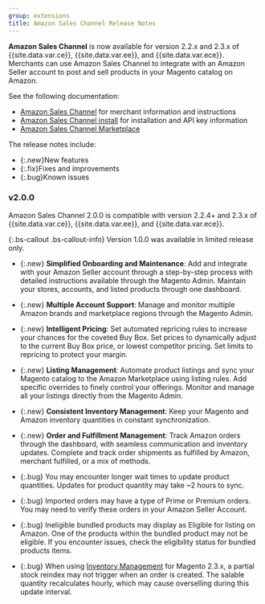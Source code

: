 ```yaml
---
group: extensions
title: Amazon Sales Channel Release Notes
---
```


**Amazon Sales Channel** is now available for version 2.2.x and 2.3.x of {{site.data.var.ce}}, {{site.data.var.ee}}, and {{site.data.var.ece}}. Merchants can use Amazon Sales Channel to integrate with an Amazon Seller account to post and sell products in your Magento catalog on Amazon.

See the following documentation:

- [Amazon Sales Channel](https://docs.magento.com/m2/ce/user_guide/sales-channels/amazon/amazon-sales-channel.html) for merchant information and instructions
- [Amazon Sales Channel install]({{site.baseurl}}/extensions/amazon-sales/) for installation and API key information
- [Amazon Sales Channel Marketplace](http://marketplace.magento.com/magento-module-amazon.html)

The release notes include:

-   {:.new}New features
-   {:.fix}Fixes and improvements
-   {:.bug}Known issues

### v2.0.0

Amazon Sales Channel 2.0.0 is compatible with version 2.2.4+ and 2.3.x of {{site.data.var.ce}}, {{site.data.var.ee}}, and {{site.data.var.ece}}.

{:.bs-callout .bs-callout-info}
Version 1.0.0 was available in limited release only. 

- {:.new} **Simplified Onboarding and Maintenance**: Add and integrate with your Amazon Seller account through a step-by-step process with detailed instructions available through the Magento Admin. Maintain your stores, accounts, and listed products through one dashboard.

- {:.new} **Multiple Account Support**: Manage and monitor multiple Amazon brands and marketplace regions through the Magento Admin.

- {:.new} **Intelligent Pricing**: Set automated repricing rules to increase your chances for the coveted Buy Box. Set prices to dynamically adjust to the current Buy Box price, or lowest competitor pricing. Set limits to repricing to protect your margin.

- {:.new} **Listing Management**: Automate product listings and sync your Magento catalog to the Amazon Marketplace using listing rules. Add specific overrides to finely control your offerings. Monitor and manage all your listings directly from the Magento Admin.

- {:.new} **Consistent Inventory Management**: Keep your Magento and Amazon inventory quantities in constant synchronization.

- {:.new} **Order and Fulfillment Management**: Track Amazon orders through the dashboard, with seamless communication and inventory updates. Complete and track order shipments as fulfilled by Amazon, merchant fulfilled, or a mix of methods.

-   {:.bug} You may encounter longer wait times to update product quantities. Updates for product quantity may take ~2 hours to sync.

-   {:.bug} Imported orders may have a type of Prime or Premium orders. You may need to verify these orders in your Amazon Seller Account.

-   {:.bug} Ineligible bundled products may display as Eligible for listing on Amazon. One of the products within the bundled product may not be eligible. If you encounter issues, check the eligibility status for bundled products items.

-   {:.bug} When using [Inventory Management](https://docs.magento.com/m2/ee/user_guide/catalog/inventory-management.html) for Magento 2.3.x, a partial stock reindex may not trigger when an order is created. The salable quantity recalculates hourly, which may cause overselling during this update interval.
